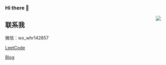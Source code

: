 ### Hi there 👋

<!--
**Onehr7/Onehr7** is a ✨ _special_ ✨ repository because its `README.md` (this file) appears on your GitHub profile.

Here are some ideas to get you started:

- 🔭 I’m currently working on ...
- 🌱 I’m currently learning ...
- 👯 I’m looking to collaborate on ...
- 🤔 I’m looking for help with ...
- 💬 Ask me about ...
- 📫 How to reach me: ...
- 😄 Pronouns: ...
- ⚡ Fun fact: ...
-->

<img align="right" src="https://github-readme-stats.vercel.app/api?username=Onehr7">

## 联系我

微信：wx_whr142857

[LeetCode](https://blog.csdn.net/weixin_43116910)

[Blog](http://whairui.wang/)
